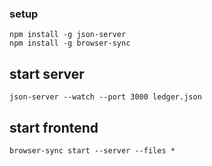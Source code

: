 ### setup
    npm install -g json-server
    npm install -g browser-sync

## start server
    json-server --watch --port 3000 ledger.json

## start frontend
    browser-sync start --server --files *
